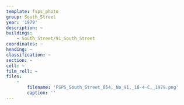 ```yaml
---
template: fsps_photo
group: South_Street
year: '1979'
description: ~
buildings:
    - South_Street/91_South_Street
coordinates: ~
heading: ~
classification: ~
section: ~
cell: ~
film_roll: ~
files:
    -
        filename: 'FSPS_South_Street_054,_No_91,_18-4-C,_1979.png'
        caption: ''
---
```

